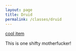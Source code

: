```yaml
---
layout: page
title: Druid
permalink: /classes/druid
---
```

[cool item](https://www.wowhead.com/item=31015)

This is one shifty motherfucker!

